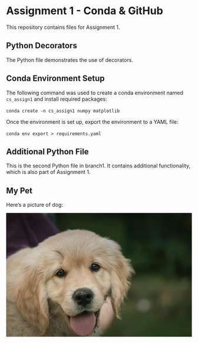 # Assignment 1 - Conda & GitHub

This repository contains files for Assignment 1.

## Python Decorators

The Python file demonstrates the use of decorators.

## Conda Environment Setup

The following command was used to create a conda environment named `cs_assign1` and install required packages:

<code>conda create -n cs_assign1 numpy matplotlib</code>

Once the environment is set up, export the environment to a YAML file:

<code>conda env export > requirements.yaml</code>

## Additional Python File

This is the second Python file in branch1. It contains additional functionality, which is also part of Assignment 1.

## My Pet

Here’s a picture of dog:

![Cute Dog](dog.jpg)
